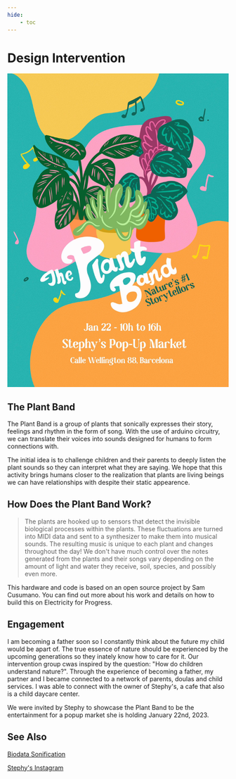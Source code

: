 ```yaml
---
hide:
    - toc
---
```


# Design Intervention


![](../images/PlantBandFlyer.jpeg)

## The Plant Band

The Plant Band is a group of plants that sonically expresses their story, feelings and rhythm in the form of song. With the use of arduino circuitry, we can translate their voices into sounds designed for humans to form connections with. 

The initial idea is to challenge children and their parents to deeply listen the plant sounds so they can interpret what they are saying. We hope that this activity brings humans closer to the realization that plants are living beings we can have relationships with despite their static appearence.


## How Does the Plant Band Work?

> The plants are hooked up to sensors that detect the invisible biological processes within the plants. These fluctuations are turned into MIDI data and sent to a synthesizer to make them into musical sounds. The resulting music is unique to each plant and changes throughout the day! We don't have much control over the notes generated from the plants and their songs vary depending on the amount of light and water they receive, soil, species, and possibly even more.

This hardware and code is based on an open source project by Sam Cusumano. You can find out more about his work and details on how to build this on Electricity for Progress.

## Engagement 

I am becoming a father soon so I constantly think about the future my child would be apart of. The true essence of nature should be experienced by the upcoming generations so they inately know how to care for it. Our intervention group cwas inspired by the question: "How do children understand nature?". Through the experience of becoming a father, my partner and I became connected to a network of parents, doulas and child services. I was able to connect with the owner of Stephy's, a cafe that also is a child daycare center. 

We were invited by Stephy to showcase the Plant Band to be the entertainment for a popup market she is holding January 22nd, 2023.


## See Also

[Biodata Sonification](https://electricityforprogress.com/biodata-sonification/)

[Stephy's Instagram](https://www.instagram.com/stephysbcn/)
